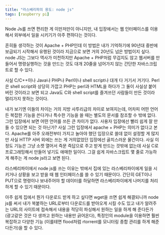```yaml
---
title: "라스베리파의 용도: node js"
tags: [raspberry pi]
---
```


Node Js를 쓰면 편리한 게 이만저만이 아니지만, 내 입장에서는 웹 인터페이스를 이용해서 외부에서 일을 시키기가 아주 편하다는 것이다.

흔히들 생각하는 것이 Apache + PHP인데 이 방법은 내가 기억하기에 90년대 중반에 보급되기 시작해서 유행된 것이라 지금으로 보면 거의 20년도 넘은 방법이지 싶다. node JS는 그보다 역사가 미천하지만 Apache + PHP처럼 무겁지도 않고 웹서버를 만들어서 명령실행하는 것을 만드는 것도 대개 20줄을 넘어가지 않는 간단한 자바스크립트로 할 수 있다.

사실 C/C++이나 Java나 PHP나 Perl이나 shell script나 대개 다 거기서 거기다. Perl은 shell script와 상당히 가깝고 PHP는 perl과 HTML을 하다가 그 둘이 사실상 붙어버린 것이라고 보면 되고 Java도 C와 shell script를 즐겨쓰던 사람들이 만든 것이라 멀리가지 못하는 것이다. 

내가 보기엔 이들의 차이는 거의 지방 사투리급의 차이로 보여지는데, 어차피 어떤 언어든 복잡한 기능을 쓴다거나 특수한 기능을 쓸 때는 별도의 문서를 참조할 수 밖에 없다. 그런 입장에서 보면 어떤 언어를 쓰든 큰 차이가 없다. 사용자 입장에선 빨리 쉽게 잘 만들 수 있으면 되는 것 아닌가? 사실 그런 입장에서 apache + PHP는 의미가 없다고 본다. Apache를 아주 오래전부터 가지고 놀아야 했던 입장으로 쓸데 없이 설정할 게 많지만 사실 HTTP 서버 외에는 쓰는 게 거의없었던 입장에선 골치스러운 물건이다. 사실 이 정도 기능은 그냥 소켓 열어서 즉문 즉답으로 주고 받게 만드는 것밖에 없는데 사실 C로 프로그래밍해서 만들어 넣기도 애매한 일이다. 그걸 쉽게 자바스크립트 몇 줄로 가능하게 해주는 게 node js라고 보면 된다.

라스베리파이에서 node js를 쓰는 이유는 밖에서 집에 있는 라스베리파이에게 일을 시키거나 상황을 보고 받을 때 웹 인터페이스를 쓸 수 있기 때문이다. 간단히 GET이나 PUT으로 명령이나 보내주어야 할 데이터를 하달하면 라스베리파이에게 나머지를 처리하게 할 수 있기 때문이다.

아주 쉽게 집에서 뭔가 다운로드 받게 하고 싶다면 wget을 쓰면 쉽게 해결되니까 node js를 써서 내가 복붙하는 URL로부터 다운로드를 받아오게 시킬 수도 있고 내가 알려주는 URL의 사이트에 접속해서 내용을 적당히 파싱해서 원하는 일을 하게 해 준다든가 (광고같은 것은 다 생까고 원하는 내용만 긁어온다), 특정인의 module을 이용하면 훨씬 복잡하고 다양한 기능 (이를테면 flood처럼 rtorrent를 모니터링 종합 관리를 하게 해준다든가)을 할 수 있다.

